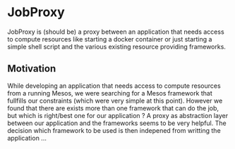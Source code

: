 # JobProxy

JobProxy is (should be) a proxy between an application that needs access to compute resources like starting a docker container or just starting a simple shell script and the various existing resource providing frameworks. 


## Motivation
While developing an application that needs access to compute resources from a running Mesos, we were searching for a Mesos framework that fullfills our constraints (which were very simple at this point). However we found that there are exists more than one framework that can do the job, but which is right/best one for our application ? A proxy as abstraction layer between our application and the frameworks seems to be very helpful. The decision which framework to be used is then indepened from writting the application ...


